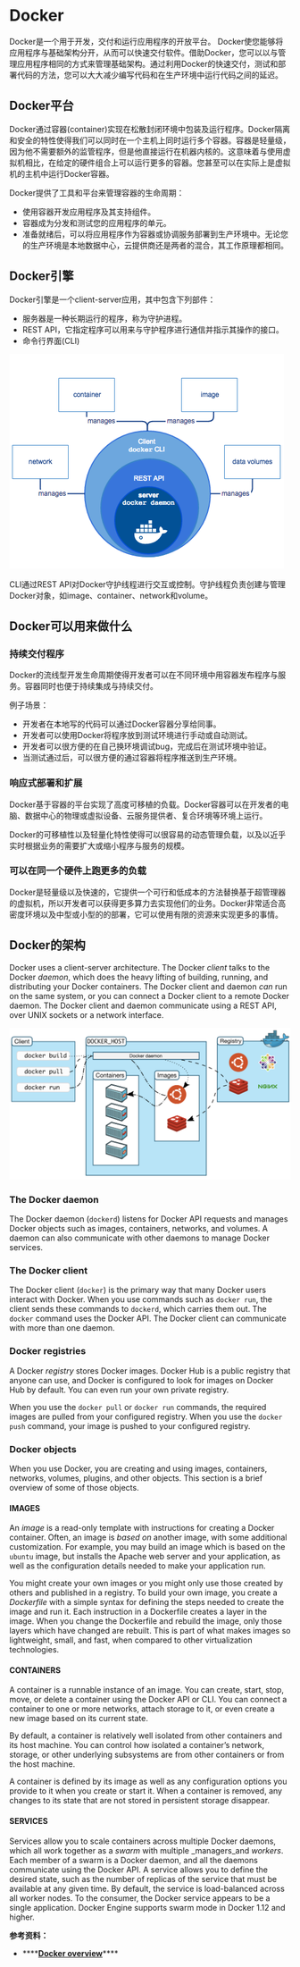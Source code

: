 # Docker

Docker是一个用于开发，交付和运行应用程序的开放平台。 Docker使您能够将应用程序与基础架构分开，从而可以快速交付软件。借助Docker，您可以以与管理应用程序相同的方式来管理基础架构。通过利用Docker的快速交付，测试和部署代码的方法，您可以大大减少编写代码和在生产环境中运行代码之间的延迟。

## Docker平台

Docker通过容器\(container\)实现在松散封闭环境中包装及运行程序。Docker隔离和安全的特性使得我们可以同时在一个主机上同时运行多个容器。容器是轻量级，因为他不需要额外的监管程序，但是他直接运行在机器内核的。这意味着与使用虚拟机相比，在给定的硬件组合上可以运行更多的容器。您甚至可以在实际上是虚拟机的主机中运行Docker容器。

Docker提供了工具和平台来管理容器的生命周期：

* 使用容器开发应用程序及其支持组件。
* 容器成为分发和测试您的应用程序的单元。
* 准备就绪后，可以将应用程序作为容器或协调服务部署到生产环境中。无论您的生产环境是本地数据中心，云提供商还是两者的混合，其工作原理都相同。

## Docker引擎

Docker引擎是一个client-server应用，其中包含下列部件：

* 服务器是一种长期运行的程序，称为守护进程。
* REST API，它指定程序可以用来与守护程序进行通信并指示其操作的接口。
* 命令行界面\(CLI\)

![](../../.gitbook/assets/image%20%28106%29.png)

CLI通过REST API对Docker守护线程进行交互或控制。守护线程负责创建与管理Docker对象，如image、container、network和volume。

## Docker可以用来做什么

### 持续交付程序

Docker的流线型开发生命周期使得开发者可以在不同环境中用容器发布程序与服务。容器同时也便于持续集成与持续交付。

例子场景：

* 开发者在本地写的代码可以通过Docker容器分享给同事。
* 开发者可以使用Docker将程序放到测试环境进行手动或自动测试。
* 开发者可以很方便的在自己换环境调试bug，完成后在测试环境中验证。
* 当测试通过后，可以很方便的通过容器将程序推送到生产环境。

### 响应式部署和扩展

Docker基于容器的平台实现了高度可移植的负载。Docker容器可以在开发者的电脑、数据中心的物理或虚拟设备、云服务提供者、复合环境等环境上运行。

Docker的可移植性以及轻量化特性使得可以很容易的动态管理负载，以及以近乎实时根据业务的需要扩大或缩小程序与服务的规模。

### **可以在同一个硬件上跑更多的负载**

Docker是轻量级以及快速的，它提供一个可行和低成本的方法替换基于超管理器的虚拟机，所以开发者可以获得更多算力去实现他们的业务。Docker非常适合高密度环境以及中型或小型的的部署，它可以使用有限的资源来实现更多的事情。

## Docker的架构

Docker uses a client-server architecture. The Docker _client_ talks to the Docker _daemon_, which does the heavy lifting of building, running, and distributing your Docker containers. The Docker client and daemon _can_ run on the same system, or you can connect a Docker client to a remote Docker daemon. The Docker client and daemon communicate using a REST API, over UNIX sockets or a network interface.

![](../../.gitbook/assets/jie-ping-20200912-shang-wu-9.48.05.png)

### The Docker daemon

The Docker daemon \(`dockerd`\) listens for Docker API requests and manages Docker objects such as images, containers, networks, and volumes. A daemon can also communicate with other daemons to manage Docker services.

### The Docker client

The Docker client \(`docker`\) is the primary way that many Docker users interact with Docker. When you use commands such as `docker run`, the client sends these commands to `dockerd`, which carries them out. The `docker` command uses the Docker API. The Docker client can communicate with more than one daemon.

### Docker registries

A Docker _registry_ stores Docker images. Docker Hub is a public registry that anyone can use, and Docker is configured to look for images on Docker Hub by default. You can even run your own private registry.

When you use the `docker pull` or `docker run` commands, the required images are pulled from your configured registry. When you use the `docker push` command, your image is pushed to your configured registry.

### Docker objects

When you use Docker, you are creating and using images, containers, networks, volumes, plugins, and other objects. This section is a brief overview of some of those objects.

#### **IMAGES**

An _image_ is a read-only template with instructions for creating a Docker container. Often, an image is _based on_ another image, with some additional customization. For example, you may build an image which is based on the `ubuntu` image, but installs the Apache web server and your application, as well as the configuration details needed to make your application run.

You might create your own images or you might only use those created by others and published in a registry. To build your own image, you create a _Dockerfile_ with a simple syntax for defining the steps needed to create the image and run it. Each instruction in a Dockerfile creates a layer in the image. When you change the Dockerfile and rebuild the image, only those layers which have changed are rebuilt. This is part of what makes images so lightweight, small, and fast, when compared to other virtualization technologies.

#### **CONTAINERS**

A container is a runnable instance of an image. You can create, start, stop, move, or delete a container using the Docker API or CLI. You can connect a container to one or more networks, attach storage to it, or even create a new image based on its current state.

By default, a container is relatively well isolated from other containers and its host machine. You can control how isolated a container’s network, storage, or other underlying subsystems are from other containers or from the host machine.

A container is defined by its image as well as any configuration options you provide to it when you create or start it. When a container is removed, any changes to its state that are not stored in persistent storage disappear.

#### **SERVICES**

Services allow you to scale containers across multiple Docker daemons, which all work together as a _swarm_ with multiple _managers_and _workers_. Each member of a swarm is a Docker daemon, and all the daemons communicate using the Docker API. A service allows you to define the desired state, such as the number of replicas of the service that must be available at any given time. By default, the service is load-balanced across all worker nodes. To the consumer, the Docker service appears to be a single application. Docker Engine supports swarm mode in Docker 1.12 and higher.







**参考资料：**

* \*\*\*\*[**Docker overview**](https://docs.docker.com/get-started/overview/)\*\*\*\*



